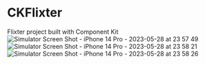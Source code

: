 # CKFlixter
Flixter project built with Component Kit
![Simulator Screen Shot - iPhone 14 Pro - 2023-05-28 at 23 57 49](https://github.com/marriagav/CKFlixter/assets/65412950/aaaf63e8-3d43-4a6a-8824-5b9b803ad03b)
![Simulator Screen Shot - iPhone 14 Pro - 2023-05-28 at 23 58 21](https://github.com/marriagav/CKFlixter/assets/65412950/1619625e-8111-4252-ae11-4f37cdc3d6b6)
![Simulator Screen Shot - iPhone 14 Pro - 2023-05-28 at 23 58 26](https://github.com/marriagav/CKFlixter/assets/65412950/655043f0-925c-4a51-ac2e-e7e68b99b1a2)
